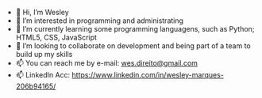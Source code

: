 - 👋 Hi, I’m Wesley
- 👀 I’m interested in programming and administrating
- 🌱 I’m currently learning some programming languagens, such as Python; HTML5, CSS, JavaScript
- 💞️ I’m looking to collaborate on development and being part of a team to build up my skills
- 📫 You can reach me by e-mail: wes.direito@gmail.com
- 📫 LinkedIn Acc: https://www.linkedin.com/in/wesley-marques-206b94165/

<!---
Wes-SNK/Wes-SNK is a ✨ special ✨ repository because its `README.md` (this file) appears on your GitHub profile.
You can click the Preview link to take a look at your changes.
--->

